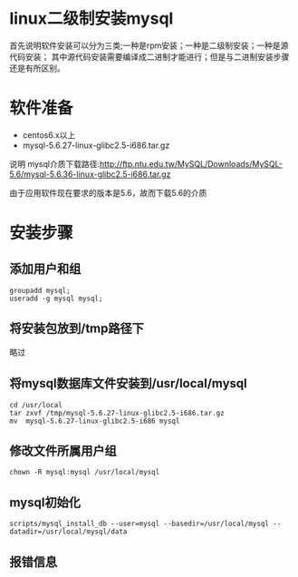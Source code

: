 ﻿linux二级制安装mysql
======
首先说明软件安装可以分为三类;一种是rpm安装；一种是二级制安装；一种是源代码安装；
其中源代码安装需要编译成二进制才能进行；但是与二进制安装步骤还是有所区别。


# 软件准备

*	centos6.x以上
*	mysql-5.6.27-linux-glibc2.5-i686.tar.gz

说明 mysql介质下载路径:http://ftp.ntu.edu.tw/MySQL/Downloads/MySQL-5.6/mysql-5.6.36-linux-glibc2.5-i686.tar.gz

由于应用软件现在要求的版本是5.6，故而下载5.6的介质

# 安装步骤

## 添加用户和组

	groupadd mysql;
	useradd -g mysql mysql;

## 将安装包放到/tmp路径下

略过

## 将mysql数据库文件安装到/usr/local/mysql

	cd /usr/local
	tar zxvf /tmp/mysql-5.6.27-linux-glibc2.5-i686.tar.gz
	mv  mysql-5.6.27-linux-glibc2.5-i686 mysql
	
## 修改文件所属用户组

	chown -R mysql:mysql /usr/local/mysql
	
## mysql初始化

	scripts/mysql_install_db --user=mysql --basedir=/usr/local/mysql --datadir=/usr/local/mysql/data
	
报错信息
-------
